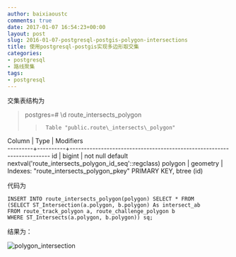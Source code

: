 ```yaml
---
author: baixiaoustc
comments: true
date: 2017-01-07 16:54:23+00:00
layout: post
slug: 2016-01-07-postgresql-postgis-polygon-intersections
title: 使用postgresql-postgis实现多边形取交集
categories:
- postgresql
- 路线聚集
tags:
- postgresql
---
```




交集表结构为

>postgres=# \d route\_intersects\_polygon
>>		Table "public.route\_intersects\_polygon"
 Column  |   Type   |                               Modifiers                               
---------+----------+-----------------------------------------------------------------------
 id      | bigint   | not null default nextval('route\_intersects\_polygon_id_seq'::regclass)
 polygon | geometry | 
Indexes:
    "route\_intersects\_polygon_pkey" PRIMARY KEY, btree (id)


代码为

	INSERT INTO route_intersects_polygon(polygon) SELECT * FROM
	(SELECT ST_Intersection(a.polygon, b.polygon) As intersect_ab
	FROM route_track_polygon a, route_challenge_polygon b
	WHERE ST_Intersects(a.polygon, b.polygon)) sq;
	
	
结果为：

![polygon_intersection](http://oiz85bhef.bkt.clouddn.com/image/polygon_intersection.png)